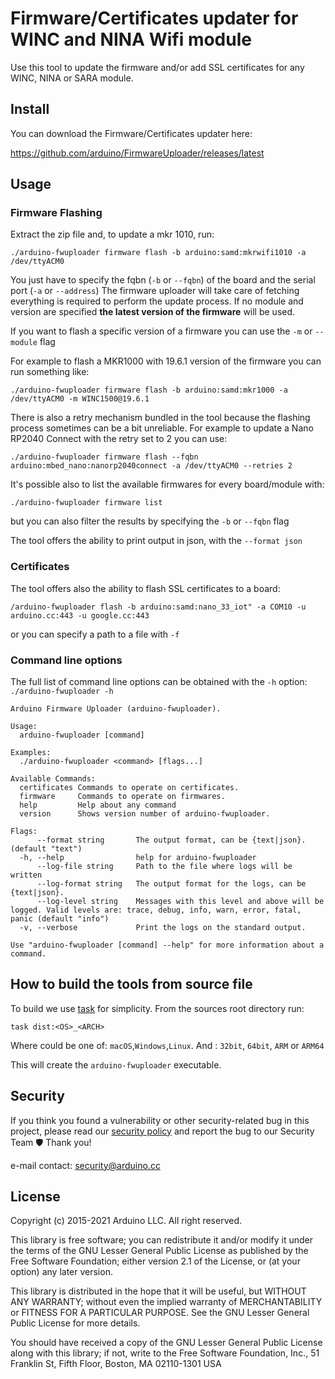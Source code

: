 # Firmware/Certificates updater for WINC and NINA Wifi module

Use this tool to update the firmware and/or add SSL certificates for any WINC, NINA or SARA module.

## Install

You can download the Firmware/Certificates updater here:

https://github.com/arduino/FirmwareUploader/releases/latest

## Usage

### Firmware Flashing

Extract the zip file and, to update a mkr 1010, run:

```
./arduino-fwuploader firmware flash -b arduino:samd:mkrwifi1010 -a /dev/ttyACM0
```

You just have to specify the fqbn (`-b` or `--fqbn`) of the board and the serial port (`-a` or `--address`) The firmware
uploader will take care of fetching everything is required to perform the update process. If no module and version are
specified **the latest version of the firmware** will be used.

If you want to flash a specific version of a firmware you can use the `-m` or `--module` flag

For example to flash a MKR1000 with 19.6.1 version of the firmware you can run something like:

```
./arduino-fwuploader firmware flash -b arduino:samd:mkr1000 -a /dev/ttyACM0 -m WINC1500@19.6.1
```

There is also a retry mechanism bundled in the tool because the flashing process sometimes can be a bit unreliable. For
example to update a Nano RP2040 Connect with the retry set to 2 you can use:

```
./arduino-fwuploader firmware flash --fqbn arduino:mbed_nano:nanorp2040connect -a /dev/ttyACM0 --retries 2
```

It's possible also to list the available firmwares for every board/module with:

```
./arduino-fwuploader firmware list
```

but you can also filter the results by specifying the `-b` or `--fqbn` flag

The tool offers the ability to print output in json, with the `--format json`

### Certificates

The tool offers also the ability to flash SSL certificates to a board:

```
/arduino-fwuploader flash -b arduino:samd:nano_33_iot" -a COM10 -u arduino.cc:443 -u google.cc:443
```

or you can specify a path to a file with `-f`

### Command line options

The full list of command line options can be obtained with the `-h` option: `./arduino-fwuploader -h`

```
Arduino Firmware Uploader (arduino-fwuploader).

Usage:
  arduino-fwuploader [command]

Examples:
  ./arduino-fwuploader <command> [flags...]

Available Commands:
  certificates Commands to operate on certificates.
  firmware     Commands to operate on firmwares.
  help         Help about any command
  version      Shows version number of arduino-fwuploader.

Flags:
      --format string       The output format, can be {text|json}. (default "text")
  -h, --help                help for arduino-fwuploader
      --log-file string     Path to the file where logs will be written
      --log-format string   The output format for the logs, can be {text|json}.
      --log-level string    Messages with this level and above will be logged. Valid levels are: trace, debug, info, warn, error, fatal, panic (default "info")
  -v, --verbose             Print the logs on the standard output.

Use "arduino-fwuploader [command] --help" for more information about a command.
```

## How to build the tools from source file

To build we use [task](https://taskfile.dev/) for simplicity. From the sources root directory run:

```
task dist:<OS>_<ARCH>
```

Where <OS> could be one of: `macOS`,`Windows`,`Linux`. And <ARCH>: `32bit`, `64bit`, `ARM` or `ARM64`

This will create the `arduino-fwuploader` executable.

## Security

If you think you found a vulnerability or other security-related bug in this project, please read our [security
policy][security-policy] and report the bug to our Security Team 🛡️ Thank you!

e-mail contact: security@arduino.cc

## License

Copyright (c) 2015-2021 Arduino LLC. All right reserved.

This library is free software; you can redistribute it and/or modify it under the terms of the GNU Lesser General Public
License as published by the Free Software Foundation; either version 2.1 of the License, or (at your option) any later
version.

This library is distributed in the hope that it will be useful, but WITHOUT ANY WARRANTY; without even the implied
warranty of MERCHANTABILITY or FITNESS FOR A PARTICULAR PURPOSE. See the GNU Lesser General Public License for more
details.

You should have received a copy of the GNU Lesser General Public License along with this library; if not, write to the
Free Software Foundation, Inc., 51 Franklin St, Fifth Floor, Boston, MA 02110-1301 USA

[security-policy]: https://github.com/arduino/FirmwareUploader/security/policy
